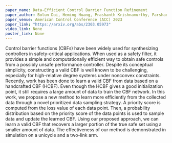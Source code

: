 ```yaml
---
paper_name: Data-Efficient Control Barrier Function Refinement
paper_author: Bolun Dai, Heming Huang, Prashanth Krishnamurthy, Farshad Khorrami
paper_venue: American Control Conference (ACC) 2023
paper_link: "https://arxiv.org/abs/2303.05973"
video_link: None
poster_link: None
---
```

Control barrier functions (CBFs) have been widely used for synthesizing controllers in safety-critical applications. When used as a safety filter, it provides a simple and computationally efficient way to obtain safe controls from a possibly unsafe performance controller. Despite its conceptual simplicity, constructing a valid CBF is well known to be challenging, especially for high-relative degree systems under nonconvex constraints. Recently, work has been done to learn a valid CBF from data based on a handcrafted CBF (HCBF). Even though the HCBF gives a good initialization point, it still requires a large amount of data to train the CBF network. In this work, we propose a new method to learn more efficiently from the collected data through a novel prioritized data sampling strategy. A priority score is computed from the loss value of each data point. Then, a probability distribution based on the priority score of the data points is used to sample data and update the learned CBF. Using our proposed approach, we can learn a valid CBF that recovers a larger portion of the true safe set using a smaller amount of data. The effectiveness of our method is demonstrated in simulation on a unicycle and a two-link arm.